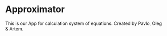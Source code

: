 # Approximator
This is our App for calculation system of equations. Created by Pavlo, Oleg & Artem.
